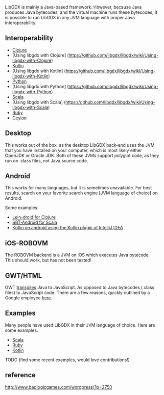LibGDX is mainly a Java-based framework. However, because Java produces Java bytecodes, and the virtual machine runs these bytecodes, it is possible to run LibGDX in any JVM language with proper Java interoperability.

## Interoperability ##

* [Clojure](http://clojure.org/java_interop)
 * [Using libgdx with Clojure] (https://github.com/libgdx/libgdx/wiki/Using-libgdx-with-Clojure)
* [Kotlin](http://confluence.jetbrains.com/display/Kotlin/Java+interoperability)
 * [Using libgdx with Kotlin] (https://github.com/libgdx/libgdx/wiki/Using-libgdx-with-Kotlin)
* [Python](http://www.jython.org/jythonbook/en/1.0/JythonAndJavaIntegration.html)
 * [Using libgdx with Python] (https://github.com/libgdx/libgdx/wiki/Using-libgdx-with-Python)
* [Scala](http://www.scala-lang.org/old/faq/4)
 * [Using libgdx with Scala] (https://github.com/libgdx/libgdx/wiki/Using-libgdx-with-Scala)
* [Ruby](https://github.com/jruby/jruby/wiki/CallingJavaFromJRuby)
* [Ceylon](http://ceylon-lang.org/documentation/1.2/tour/interop/)

## Desktop ##

This works out of the box, as the desktop LibGDX back-end uses the JVM that you have installed on your computer, which is most likely either OpenJDK or Oracle JDK. Both of these JVMs support polyglot code, as they run on .class files, not Java source code.

## Android ##

This works for many languages, but it is sometimes unavailable. For best results, search on your favorite search engine [JVM language of choice] on Android. 

Some examples: 

* [Lein-droid for Clojure](https://github.com/clojure-android/lein-droid/wiki/Tutorial)
* [SBT-Android for Scala](http://fxthomas.github.io/android-plugin/)
* [Kotlin on android using the Kotlin plugin of IntelliJ IDEA](http://blog.jetbrains.com/kotlin/2013/08/working-with-kotlin-in-android-studio/)

## iOS-ROBOVM ##

The ROBOVM backend is a JVM on iOS which executes Java bytecode. This should work, but has not been tested!

## GWT/HTML ##

GWT [transpiles](http://en.wikipedia.org/wiki/Source-to-source_compiler) Java to JavaScript. As opposed to Java bytecodes (.class files) to JavaScript code. There are a few reasons, quickly outlined by a Google employee [here](https://groups.google.com/d/msg/google-web-toolkit/SIUZRZyvEPg/OaCGAfNAzzEJ).

## Examples ##

Many people have used LibGDX in their JVM language of choice. Here are some examples.

* [Scala](https://github.com/ajhager/libgdx-sbt-project.g8) 
* [Ruby](https://github.com/kabbotta/LibGDX-and-Ruby)
* [Kotlin](https://github.com/libgdx/libgdx/wiki/Using-libgdx-with-Kotlin#examples-of-libgdx-projects-using-kotlin)

TODO (find some recent examples, would love contributions!)


## reference ##

http://www.badlogicgames.com/wordpress/?p=2750